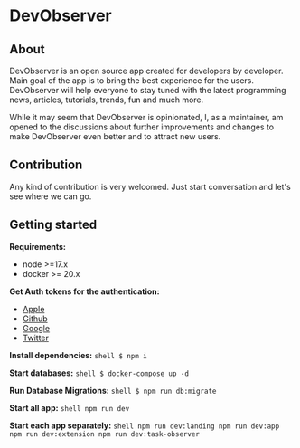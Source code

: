 # DevObserver

## About
DevObserver is an open source app created for developers by developer. Main goal of the app is to bring the best
experience for the users. DevObserver will help everyone to stay tuned with the latest programming news, articles,
tutorials, trends, fun and much more.

While it may seem that DevObserver is opinionated, I, as a maintainer, am opened to the discussions about further
improvements and changes to make DevObserver even better and to attract new users.


## Contribution
Any kind of contribution is very welcomed. Just start conversation and let's see where we can go.


## Getting started
**Requirements:**
- node >=17.x
- docker >= 20.x

**Get Auth tokens for the authentication:**
- [Apple](https://github.com/ananay/passport-apple)
- [Github](https://github.com/cfsghost/passport-github)
- [Google](https://github.com/jaredhanson/passport-google-oauth2)
- [Twitter](https://github.com/jaredhanson/passport-twitter)

**Install dependencies:**
`shell
$ npm i
`

**Start databases:**
`shell
$ docker-compose up -d
`

**Run Database Migrations:**
`shell
$ npm run db:migrate
`

**Start all app:**
`shell
npm run dev
`

**Start each app separately:**
`shell
npm run dev:landing
npm run dev:app
npm run dev:extension
npm run dev:task-observer
`
